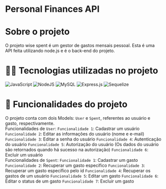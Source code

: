 # Personal Finances API

# Sobre o projeto

O projeto wise spent é um gestor de gastos mensais pessoal. Esta é uma API feita utilizando node.js e é o back-end do projeto.

# 👨‍💻 Tecnologias utilizadas no projeto
![JavaScript](https://img.shields.io/badge/javascript-%23323330.svg?style=for-the-badge&logo=javascript&logoColor=%23F7DF1E)
![NodeJS](https://img.shields.io/badge/node.js-6DA55F?style=for-the-badge&logo=node.js&logoColor=white)
![MySQL](https://img.shields.io/badge/mysql-%2300f.svg?style=for-the-badge&logo=mysql&logoColor=white)
![Express.js](https://img.shields.io/badge/express.js-%23404d59.svg?style=for-the-badge&logo=express&logoColor=%2361DAFB)
![Sequelize](https://img.shields.io/badge/Sequelize-52B0E7?style=for-the-badge&logo=Sequelize&logoColor=white)

# 🔨 Funcionalidades do projeto
O projeto conta com dois Models: `User` e `Spent`, referentes ao usuário e gasto, respectivamente.
<br>
Funcionalidades de `User`:
`Funcionalidade 1`: Cadastrar um usuário
`Funcionalidade 2`: Editar as informações do usuário (nome e e-mail)
`Funcionalidade 3`: Editar a senha do usuário
`Funcionalidade 4`: Autenticação do usuário
`Funcionalidade 5`: Autorização do usuário (Os dados do usuário são retornados quando há sucesso na autorização)
`Funcionalidade 6`: Excluir um usuário
<br>
Funcionalidades de `Spent`:
`Funcionalidade 1`: Cadastrar um gasto
`Funcionalidade 2`: Recuperar um gasto específico
`Funcionalidade 3`: Recuperar um gasto específico pelo id
`Funcionalidade 4`: Recuperar os gastos de um usuário
`Funcionalidade 5`: Editar um gasto
`Funcionalidade 6`: Editar o status de um gasto
`Funcionalidade 7`: Excluir um gasto
